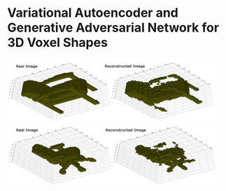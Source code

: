 # Variational Autoencoder and Generative Adversarial Network for 3D Voxel Shapes

<img src="Readme_Images/Vaegan_Comparison_1.png" width="480">   <img src="Readme_Images/Vaegan_Comparison_2.png" width="480" >

